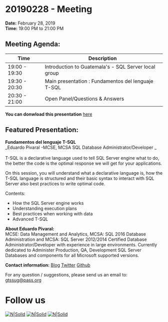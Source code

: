 # 20190228 - Meeting

**Date:** February 28, 2019\
**Time:** 19:00 PM to 21:00 PM 

## Meeting Agenda:
Time | Description
--- | ---
19:00 - 19:30 | Introduction to Guatemala's - SQL Server local group 
19:30 - 20:30 | Main presentation : Fundamentos del lenguaje T-SQL
20:30 - 21:00 | Open Panel/Questions & Answers

**You can donwload this presentation** [here]

## Featured Presentation:
**Fundamentos del lenguaje T-SQL**\
_Eduardo Pivaral -MCSE, MCSA SQL Database Administrator/Developer _\
\
T-SQL is a declarative language used to tell SQL Server engine what to do, the better the code is the optimal response we will get for your applications. 

On this session, you will understand what a declarative language is, how the T-SQL language is structured and their basic syntax to interact with SQL Server also best practices to write optimal code. 

Contents: 
  * How the SQL Server engine works 
  *	Understanding execution plans 
  *	Best practices when working with data 
  *	Advanced T-SQL 

**About Eduardo Pivaral:**\
MCSE: Data Management and Analytics, MCSA: SQL 2016 Database Administration and MCSA: SQL Server 2012/2014 Certified Database Administrator/Developer with experience in large environments. Currently dedicated to Administer Production, QA, Development SQL Server Databases and components for all Microsoft supported versions.


**Contact information:**
[Blog]
[Twitter]
[Github]

For any question / suggestions, please send us an email to:
gtssug@pass.org

# Follow us
[![N|Solid](http://dbamastery.com/wp-content/uploads/2018/08/if_browser_1055104.png)](http://gtssug.pass.org/) [![N|Solid](http://dbamastery.com/wp-content/uploads/2018/08/if_twitter_circle_color_107170.png)](https://twitter.com/gtssug) [![N|Solid](http://dbamastery.com/wp-content/uploads/2018/08/if_github_circle_black_107161.png)](https://github.com/GTSSUG)

[Blog]: <http://www.sqlguatemala.com/>
[Twitter]: <https://twitter.com/EduardoDBA>
[Github]: <https://github.com/Epivaral>
[here]: <https://git.io/fhAIY>

